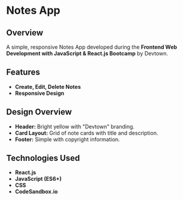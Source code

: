 # Notes App
## Overview
A simple, responsive Notes App developed during the **Frontend Web Development with JavaScript & React.js Bootcamp** by Devtown.
## Features
- **Create, Edit, Delete Notes**
- **Responsive Design**
## Design Overview
- **Header:** Bright yellow with "Devtown" branding.
- **Card Layout:** Grid of note cards with title and description.
- **Footer:** Simple with copyright information.
## Technologies Used
- **React.js**
- **JavaScript (ES6+)**
- **CSS**
- **CodeSandbox.io**
